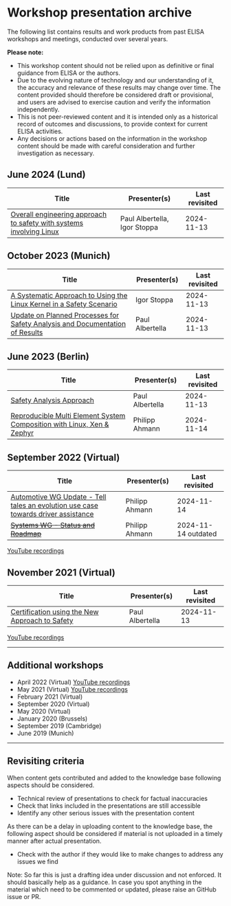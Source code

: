 # Workshop presentation archive

The following list contains results and work products from past ELISA workshops and meetings, conducted over several years. 

**Please note:** 

* This workshop content should not be relied upon as definitive or final guidance from ELISA or the authors.
* Due to the evolving nature of technology and our understanding of it, the accuracy and relevance of these results may change over time. The content provided should therefore be considered draft or provisional, and users are advised to exercise caution and verify the information independently.
* This is not peer-reviewed content and it is intended only as a historical record of outcomes and discussions, to provide context for current ELISA activities. 
* Any decisions or actions based on the information in the workshop content should be made with careful consideration and further investigation as necessary.

## June 2024 (Lund)

| Title | Presenter(s) | Last revisited |
| ----- | ------------ | -------------- |
| [Overall engineering approach to safety with systems involving Linux](2024-06-Lund/Overall-engineering-approach-to-safety-with-systems-involving-Linux.pdf) | Paul Albertella, Igor Stoppa | 2024-11-13 |

## October 2023 (Munich)

| Title | Presenter(s) | Last revisited |
| ----- | ------------ | -------------- |
| [A Systematic Approach to Using the Linux Kernel in a Safety Scenario](2023-10-Munich/A-Systematic-Approach-to-Using-the-Linux-Kernel-in-a-Safety-Scenario.pdf) | Igor Stoppa | 2024-11-13 |
| [Update on Planned Processes for Safety Analysis and Documentation of Results](2023-10-Munich/Update-on-Planned-Processes-for-Safety-Analysis-and-Documentation-of-Results.pdf) | Paul Albertella | 2024-11-13 |

## June 2023 (Berlin)

| Title | Presenter(s) | Last revisited |
| ----- | ------------ | -------------- |
| [Safety Analysis Approach](2023-06-Berlin/Safety-Analysis-Approach.pdf) | Paul Albertella | 2024-11-13 |
| [Reproducible Multi Element System Composition with Linux, Xen & Zephyr](2023-06-Berlin/ELISA_Berlin_Workshop_2023-OSS_NA_ELISA_Systems-WG.pdf) | Philipp Ahmann | 2024-11-14 |

## September 2022 (Virtual)

| Title | Presenter(s) | Last revisited |
| ----- | ------------ | -------------- |
| [Automotive WG Update - Tell tales an evolution use case towards driver assistance](2022-09-Virtual/2022-09-07_ELISA_Virtual_Summit_Automotive-WG_Update.pdf) | Philipp Ahmann | 2024-11-14 |
| [~~Systems WG - Status and Roadmap~~](2022-09-Virtual/2022-09-07_ELISA_Virtual_Summit_Automotive-WG_Update.pdf) | Philipp Ahmann | 2024-11-14 outdated |

[YouTube recordings](https://www.youtube.com/playlist?list=PLuDNrzTpK8zpi0wloINTrg_MXD82S2VYp)

## November 2021 (Virtual)

| Title | Presenter(s) | Last revisited |
| ----- | ------------ | -------------- |
| [Certification using the New Approach to Safety](2021-11-Virtual/Certification-using-the-New-Approach-to-Safety.pdf) | Paul Albertella | 2024-11-13 |

[YouTube recordings](https://www.youtube.com/playlist?list=PLuDNrzTpK8zr2Vlx_z5WJZKM3nZ3TS9g8)

---

## Additional workshops

- April 2022 (Virtual) 
    [YouTube recordings](https://www.youtube.com/playlist?list=PLuDNrzTpK8zplE90pYWqR0GIfzDmRePnp)
- May 2021 (Virtual) 
    [YouTube recordings](https://www.youtube.com/playlist?list=PLuDNrzTpK8zqeFPcWBLDvWfuo_fjT7ege)
- February 2021 (Virtual)
- September 2020 (Virtual)
- May 2020 (Virtual)
- January 2020 (Brussels)
- September 2019 (Cambridge)
- June 2019 (Munich)

---

## Revisiting criteria

[//]: # "We should put this section into another more formal place, 
as it applies also to other material."

When content gets contributed and added to the knowledge base following aspects should be considered.

- Technical review of presentations to check for factual inaccuracies
- Check that links included in the presentations are still accessible
- Identify any other serious issues with the presentation content

As there can be a delay in uploading content to the knowledge base, the following aspect
should be considered if material is not uploaded in a timely manner after actual presentation.

- Check with the author if they would like to make changes to address
   any issues we find



Note: So far this is just a drafting idea under discussion and not enforced. 
It should basically help as a guidance. In case you spot anything in the material 
which need to be commented or updated, please raise an GitHub issue or PR.